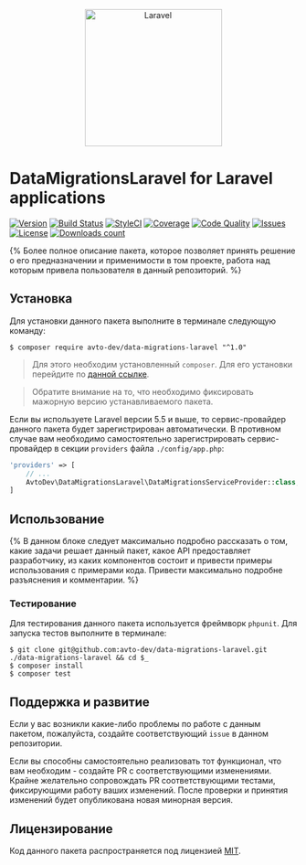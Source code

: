 <p align="center">
  <img src="https://laravel.com/assets/img/components/logo-laravel.svg" alt="Laravel" width="240" />
</p>

# DataMigrationsLaravel for Laravel applications

[![Version][badge_version]][link_packagist]
[![Build Status][badge_build_status]][link_build_status]
[![StyleCI][badge_styleci]][link_styleci]
[![Coverage][badge_coverage]][link_coverage]
[![Code Quality][badge_quality]][link_coverage]
[![Issues][badge_issues]][link_issues]
[![License][badge_license]][link_license]
[![Downloads count][badge_downloads_count]][link_packagist]

{% Более полное описание пакета, которое позволяет принять решение о его предназначении и применимости в том проекте, работа над которым привела пользователя в данный репозиторий. %}

## Установка

Для установки данного пакета выполните в терминале следующую команду:

```shell
$ composer require avto-dev/data-migrations-laravel "^1.0"
```

> Для этого необходим установленный `composer`. Для его установки перейдите по [данной ссылке][getcomposer].

> Обратите внимание на то, что необходимо фиксировать мажорную версию устанавливаемого пакета.

Если вы используете Laravel версии 5.5 и выше, то сервис-провайдер данного пакета будет зарегистрирован автоматически. В противном случае вам необходимо самостоятельно зарегистрировать сервис-провайдер в секции `providers` файла `./config/app.php`:

```php
'providers' => [
    // ...
    AvtoDev\DataMigrationsLaravel\DataMigrationsServiceProvider::class,
]
```

## Использование

{% В данном блоке следует максимально подробно рассказать о том, какие задачи решает данный пакет, какое API предоставляет разработчику, из каких компонентов состоит и привести примеры использования с примерами кода. Привести максимально подробне разъяснения и комментарии. %}

### Тестирование

Для тестирования данного пакета используется фреймворк `phpunit`. Для запуска тестов выполните в терминале:

```shell
$ git clone git@github.com:avto-dev/data-migrations-laravel.git ./data-migrations-laravel && cd $_
$ composer install
$ composer test
```

## Поддержка и развитие

Если у вас возникли какие-либо проблемы по работе с данным пакетом, пожалуйста, создайте соответствующий `issue` в данном репозитории.

Если вы способны самостоятельно реализовать тот функционал, что вам необходим - создайте PR с соответствующими изменениями. Крайне желательно сопровождать PR соответствующими тестами, фиксирующими работу ваших изменений. После проверки и принятия изменений будет опубликована новая минорная версия.

## Лицензирование

Код данного пакета распространяется под лицензией [MIT][link_license].

[badge_version]:https://img.shields.io/packagist/v/avto-dev/data-migrations-laravel.svg?style=flat&maxAge=30
[badge_downloads_count]:https://img.shields.io/packagist/dt/avto-dev/data-migrations-laravel.svg?style=flat&maxAge=30
[badge_license]:https://img.shields.io/packagist/l/avto-dev/data-migrations-laravel.svg?style=flat&maxAge=30
[badge_build_status]:https://scrutinizer-ci.com/g/avto-dev/data-migrations-laravel/badges/build.png?b=master
[badge_styleci]:https://styleci.io/repos/132609297/shield
[badge_coverage]:https://scrutinizer-ci.com/g/avto-dev/data-migrations-laravel/badges/coverage.png?b=master
[badge_quality]:https://scrutinizer-ci.com/g/avto-dev/data-migrations-laravel/badges/quality-score.png?b=master
[badge_issues]:https://img.shields.io/github/issues/avto-dev/data-migrations-laravel.svg?style=flat&maxAge=30
[link_packagist]:https://packagist.org/packages/avto-dev/data-migrations-laravel
[link_styleci]:https://styleci.io/repos/132609297/
[link_license]:https://github.com/avto-dev/data-migrations-laravel/blob/master/LICENSE
[link_build_status]:https://scrutinizer-ci.com/g/avto-dev/data-migrations-laravel/build-status/master
[link_coverage]:https://scrutinizer-ci.com/g/avto-dev/data-migrations-laravel/?branch=master
[link_issues]:https://github.com/avto-dev/data-migrations-laravel/issues
[getcomposer]:https://getcomposer.org/download/
